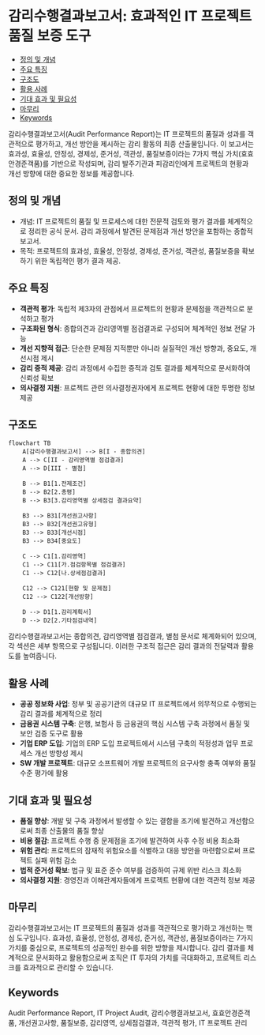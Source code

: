 # 감리수행결과보고서: 효과적인 IT 프로젝트 품질 보증 도구

<!-- mtoc-start -->

- [정의 및 개념](#정의-및-개념)
- [주요 특징](#주요-특징)
- [구조도](#구조도)
- [활용 사례](#활용-사례)
- [기대 효과 및 필요성](#기대-효과-및-필요성)
- [마무리](#마무리)
- [Keywords](#keywords)

<!-- mtoc-end -->

감리수행결과보고서(Audit Performance Report)는 IT 프로젝트의 품질과 성과를 객관적으로 평가하고, 개선 방안을 제시하는 감리 활동의 최종 산출물입니다. 이 보고서는 효과성, 효율성, 안정성, 경제성, 준거성, 객관성, 품질보증이라는 7가지 핵심 가치(효효안경준객품)를 기반으로 작성되며, 감리 발주기관과 피감리인에게 프로젝트의 현황과 개선 방향에 대한 중요한 정보를 제공합니다.

## 정의 및 개념

- 개념: IT 프로젝트의 품질 및 프로세스에 대한 전문적 검토와 평가 결과를 체계적으로 정리한 공식 문서. 감리 과정에서 발견된 문제점과 개선 방안을 포함하는 종합적 보고서.
- 목적: 프로젝트의 효과성, 효율성, 안정성, 경제성, 준거성, 객관성, 품질보증을 확보하기 위한 독립적인 평가 결과 제공.

## 주요 특징

- **객관적 평가**: 독립적 제3자의 관점에서 프로젝트의 현황과 문제점을 객관적으로 분석하고 평가
- **구조화된 형식**: 종합의견과 감리영역별 점검결과로 구성되어 체계적인 정보 전달 가능
- **개선 지향적 접근**: 단순한 문제점 지적뿐만 아니라 실질적인 개선 방향과, 중요도, 개선시점 제시
- **감리 증적 제공**: 감리 과정에서 수집한 증적과 검토 결과를 체계적으로 문서화하여 신뢰성 확보
- **의사결정 지원**: 프로젝트 관련 의사결정권자에게 프로젝트 현황에 대한 투명한 정보 제공

## 구조도

```mermaid
flowchart TB
    A[감리수행결과보고서] --> B[I - 종합의견]
    A --> C[II - 감리영역별 점검결과]
    A --> D[III - 별첨]

    B --> B1[1.전제조건]
    B --> B2[2.총평]
    B --> B3[3.감리영역별 상세점검 결과요약]

    B3 --> B31[개선권고사항]
    B3 --> B32[개선권고유형]
    B3 --> B33[개선시점]
    B3 --> B34[중요도]

    C --> C1[1.감리영역]
    C1 --> C11[가.점검항목별 점검결과]
    C1 --> C12[나.상세점검결과]

    C12 --> C121[현황 및 문제점]
    C12 --> C122[개선방향]

    D --> D1[1.감리계획서]
    D --> D2[2.기타점검내역]
```

감리수행결과보고서는 종합의견, 감리영역별 점검결과, 별첨 문서로 체계화되어 있으며, 각 섹션은 세부 항목으로 구성됩니다. 이러한 구조적 접근은 감리 결과의 전달력과 활용도를 높여줍니다.

## 활용 사례

- **공공 정보화 사업**: 정부 및 공공기관의 대규모 IT 프로젝트에서 의무적으로 수행되는 감리 결과를 체계적으로 정리
- **금융권 시스템 구축**: 은행, 보험사 등 금융권의 핵심 시스템 구축 과정에서 품질 및 보안 검증 도구로 활용
- **기업 ERP 도입**: 기업의 ERP 도입 프로젝트에서 시스템 구축의 적정성과 업무 프로세스 개선 방향성 제시
- **SW 개발 프로젝트**: 대규모 소프트웨어 개발 프로젝트의 요구사항 충족 여부와 품질 수준 평가에 활용

## 기대 효과 및 필요성

- **품질 향상**: 개발 및 구축 과정에서 발생할 수 있는 결함을 조기에 발견하고 개선함으로써 최종 산출물의 품질 향상
- **비용 절감**: 프로젝트 수행 중 문제점을 조기에 발견하여 사후 수정 비용 최소화
- **위험 관리**: 프로젝트의 잠재적 위험요소를 식별하고 대응 방안을 마련함으로써 프로젝트 실패 위험 감소
- **법적 준거성 확보**: 법규 및 표준 준수 여부를 검증하여 규제 위반 리스크 최소화
- **의사결정 지원**: 경영진과 이해관계자들에게 프로젝트 현황에 대한 객관적 정보 제공

## 마무리

감리수행결과보고서는 IT 프로젝트의 품질과 성과를 객관적으로 평가하고 개선하는 핵심 도구입니다. 효과성, 효율성, 안정성, 경제성, 준거성, 객관성, 품질보증이라는 7가지 가치를 중심으로, 프로젝트의 성공적인 완수를 위한 방향을 제시합니다. 감리 결과를 체계적으로 문서화하고 활용함으로써 조직은 IT 투자의 가치를 극대화하고, 프로젝트 리스크를 효과적으로 관리할 수 있습니다.

## Keywords

Audit Performance Report, IT Project Audit, 감리수행결과보고서, 효효안경준객품, 개선권고사항, 품질보증, 감리영역, 상세점검결과, 객관적 평가, IT 프로젝트 관리
